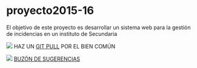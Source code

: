 # proyecto2015-16

El objetivo de este proyecto es desarrollar un sistema web para la gestión de incidencias en un instituto de Secundaria

![](http://findicons.com/files/icons/584/the_last_order_plus/128/alarm.png) HAZ UN [GIT PULL](https://github.com/profeIAP/panelDeControl/wiki#actualizaci%C3%B3n) POR EL BIEN COMÚN


![](http://findicons.com/files/icons/2209/beos/128/beos_mailbox.png) [BUZÓN DE SUGERENCIAS](https://docs.google.com/spreadsheets/d/1GWBdArQ-0j-Db2zIGtvORs9uhucbrG9X1V1fWlzMtlo/edit#gid=0)
